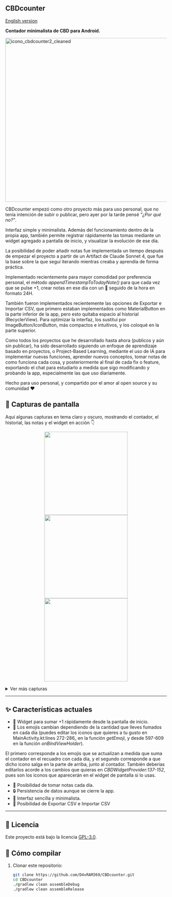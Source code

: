 
## CBDcounter
[English version](README_english-version.md)

**Contador minimalista de CBD para Android.**

<img width="512" height="512" alt="icono_cbdcounter2_cleaned" src="https://github.com/user-attachments/assets/0d6eff86-af54-4a67-a132-9e63a87eef40" />

CBDcounter empezó como otro proyecto más para uso personal, que no tenía intención de subir o publicar, pero ayer por la tarde pensé *"¿Por qué no?"*.

Interfaz simple y minimalista. Además del funcionamiento dentro de la propia app, también permite registrar rápidamente las tomas mediante un widget agregado a pantalla de inicio, y visualizar la evolución de ese día. 

La posibilidad de poder añadir notas fue implementada un tiempo después de empezar el proyecto a partir de un Artifact de Claude Sonnet 4, que fue la base sobre la que seguí iterando mientras creaba y aprendía de forma práctica.

Implementado recientemente para mayor comodidad por preferencia personal, el método *appendTimestampToTodayNote()* para que cada vez que se pulse +1, crear notas en ese día con un 🔸 seguido de la hora en formato 24H.

También fueron implementados recientemente las opciones de Exportar e Importar CSV, que primero estaban implementados como MaterialButton en la parte inferior de la app, pero esto quitaba espacio al historial (RecyclerView).
Para optimizar la interfaz, los sustituí por ImageButton/IconButton, más compactos e intuitivos, y los coloqué en la parte superior.

Como todos los proyectos que he desarrollado hasta ahora (publicos y aún sin publicar), ha sido desarrollado siguiendo un enfoque de aprendizaje basado en proyectos, o Project-Based Learning, mediante el uso de IA para implementar nuevas funciones, aprender nuevos conceptos, tomar notas de como funciona cada cosa, y posteriormente al final de cada fix o feature, exportando el chat para estudiarlo a medida que sigo modificando y probando la app, especialmente las que uso diariamente.


Hecho para uso personal, y compartido por el amor al open source y su comunidad ❤️


## 📸 Capturas de pantalla
Aquí algunas capturas en tema claro y oscuro, mostrando el contador, el historial, las notas y el widget en acción 👇

<p align="center">
  <img src="https://github.com/user-attachments/assets/0cb21950-e715-40e3-827d-6a77ddcdc0fd" width="260"/>
  <img src="https://github.com/user-attachments/assets/1585a809-8803-44fa-8ea1-20053e5263b4" width="260"/>
  <img src="https://github.com/user-attachments/assets/401145c9-49df-4b6a-80d7-7466122e7f05" width="260"/>
</p>

<details>
  <summary>Ver más capturas</summary>

  <p align="center">
    <img src="https://github.com/user-attachments/assets/615ee511-6f20-4221-bfe9-0f8eeff9c396" width="260"/>
    <img src="https://github.com/user-attachments/assets/c276f201-bc78-4e82-bfa6-1c7cbc06bef0" width="260"/>
    <img src="https://github.com/user-attachments/assets/0800c256-43b1-4203-9009-7bf2887d6f34" width="260"/>
  </p>
  <p align="center">
    <img src="https://github.com/user-attachments/assets/60026c54-8bdf-47e2-9bce-6afda6e882c3" width="260"/>
    <img src="https://github.com/user-attachments/assets/0245b3d9-4014-4eff-9ef8-161ca4e311ce" width="260" />

  </p>

</details>

---

## ✨ Características actuales
- 📲 Widget para sumar +1 rápidamente desde la pantalla de inicio.
- 🙂 Los emojis cambian dependiendo de la cantidad que lleves fumados en cada día (puedes editar los iconos que quieres a tu gusto en MainActivity.kt:línes 272-286_ en la función _getEmoji_, y desde 597-609 en la función _onBindViewHolder_).
  
El primero corresponde a los emojis que se actualizan a medida que suma el contador en el recuadro con cada día, y el segundo corresponde a que dicho icono salga en la parte de arriba, junto al contador.
También deberías editarlos acorde a los cambios que quieras en _CBDWidgetProvider:137-152_, pues son los iconos que aparecerán en el widget de pantalla si lo usas.

- 📝 Posibilidad de tomar notas cada día.
- 🔒 Persistencia de datos aunque se cierre la app.
- 🎨 Interfaz sencilla y minimalista.
- 🔄 Posibilidad de Exportar CSV e Importar CSV

---

## 📜 Licencia
Este proyecto está bajo la licencia [GPL-3.0](LICENSE).


## 🚀 Cómo compilar
1. Clonar este repositorio:
   ```bash
   git clone https://github.com/D4vRAM369/CBDcounter.git
   cd CBDcounter
   ./gradlew clean assembleDebug
   ./gradlew clean assembleRelease
